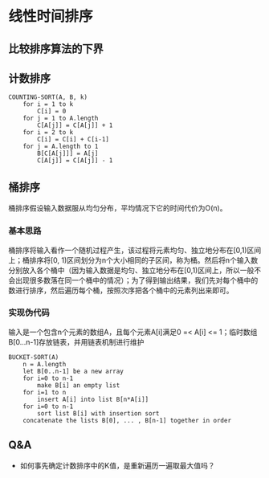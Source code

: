 # 线性时间排序

## 比较排序算法的下界

## 计数排序

```
COUNTING-SORT(A, B, k)
    for i = 1 to k
        C[i] = 0
    for j = 1 to A.length
        C[A[j]] = C[A[j]] + 1
    for i = 2 to k
        C[i] = C[i] + C[i-1]
    for j = A.length to 1
        B[C[A[j]]] = A[j]
        C[A[j]] = C[A[j]] - 1
```

## 桶排序

桶排序假设输入数据服从均匀分布，平均情况下它的时间代价为O(n)。

### 基本思路
桶排序将输入看作一个随机过程产生，该过程将元素均匀、独立地分布在[0,1)区间上；桶排序将[0, 1)区间划分为n个大小相同的子区间，称为桶。然后将n个输入数分别放入各个桶中（因为输入数据是均匀、独立地分布在[0,1)区间上，所以一般不会出现很多数落在同一个桶中的情况）；为了得到输出结果，我们先对每个桶中的数进行排序，然后遍历每个桶，按照次序把各个桶中的元素列出来即可。

### 实现伪代码
输入是一个包含n个元素的数组A，且每个元素A[i]满足0 =< A[i] <= 1；临时数组B[0...n-1]存放链表，并用链表机制进行维护
```
BUCKET-SORT(A)
    n = A.length
    let B[0..n-1] be a new array
    for i=0 to n-1
        make B[i] an empty list
    for i=1 to n
        insert A[i] into list B[n*A[i]]
    for i=0 to n-1
        sort list B[i] with insertion sort
    concatenate the lists B[0], ... , B[n-1] together in order
```
## Q&A

- 如何事先确定计数排序中的K值，是重新遍历一遍取最大值吗？